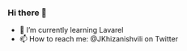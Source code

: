 ### Hi there 👋

- 🌱 I’m currently learning Lavarel
- 📫 How to reach me: @JKhizanishvili on Twitter




<!--
**JabaKhizanishvili/JabaKhizanishvili** is a ✨ _special_ ✨ repository because its `README.md` (this file) appears on your GitHub profile.

Here are some ideas to get you started:

- 🔭 I’m currently working on ...
- 👯 I’m looking to collaborate on ...
- 🤔 I’m looking for help with ...
- 💬 Ask me about ...
- 😄 Pronouns: ...
- ⚡ Fun fact: ...

-->
